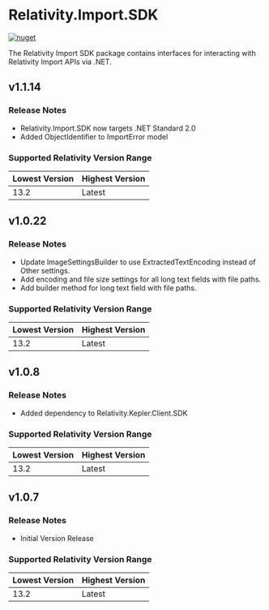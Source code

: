 # Relativity.Import.SDK

[![nuget](https://img.shields.io/nuget/v/Relativity.Import.SDK.svg)](https://www.nuget.org/packages/Relativity.Import.SDK)

The Relativity Import SDK package contains interfaces for interacting with Relativity Import APIs via .NET.

## v1.1.14

### Release Notes

* Relativity.Import.SDK now targets .NET Standard 2.0
* Added ObjectIdentifier to ImportError model

### Supported Relativity Version Range

| Lowest Version | Highest Version |
| -------------- | --------------- |
| 13.2           | Latest          |
  
## v1.0.22

### Release Notes

* Update ImageSettingsBuilder to use ExtractedTextEncoding instead of Other settings.
* Add encoding and file size settings for all long text fields with file paths.
* Add builder method for long text field with file paths.

### Supported Relativity Version Range

Lowest Version | Highest Version
--- | ---
13.2 | Latest

## v1.0.8

### Release Notes

* Added dependency to Relativity.Kepler.Client.SDK

### Supported Relativity Version Range

Lowest Version | Highest Version
--- | ---
13.2 | Latest

## v1.0.7

### Release Notes

* Initial Version Release

### Supported Relativity Version Range

Lowest Version | Highest Version
--- | ---
13.2 | Latest